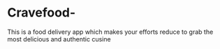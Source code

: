# Cravefood-
This is a food delivery app which makes your efforts reduce to grab the most delicious and authentic cusine
